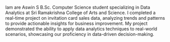 Iam are Aswin S  B.Sc. Computer Science student specializing in Data Analytics at Sri Ramakrishna College of Arts and Science. I completed a real-time project on invitation card sales data, analyzing trends and patterns to provide actionable insights for business improvement. My project demonstrated the ability to apply data analytics techniques to real-world scenarios, showcasing our proficiency in data-driven decision-making.
